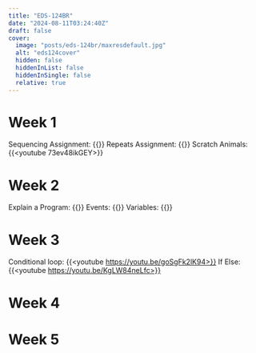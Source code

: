 ```yaml
---
title: "EDS-124BR"
date: "2024-08-11T03:24:40Z"
draft: false
cover:
  image: "posts/eds-124br/maxresdefault.jpg"
  alt: "eds124cover"
  hidden: false
  hiddenInList: false
  hiddenInSingle: false
  relative: true
---
```


# Week 1

Sequencing Assignment:
{{<youtube nBqKSlASPtU>}}
Repeats Assignment:
{{<youtube FZw-uZsHJqw>}}
Scratch Animals:
{{<youtube 73ev48ikGEY>}}
# Week 2
Explain a Program:
{{<youtube jmTzd99wcH4>}}
Events:
{{<youtube wCtdIzkKNYo>}}
Variables:
{{<youtube YFo29tUkrqA>}}
# Week 3
Conditional loop:
{{<youtube https://youtu.be/goSgFk2lK94>}}
If Else:
{{<youtube https://youtu.be/KgLW84neLfc>}}
# Week 4
# Week 5

